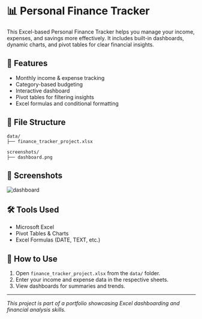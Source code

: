 
# 📊 Personal Finance Tracker

This Excel-based Personal Finance Tracker helps you manage your income, expenses, and savings more effectively. It includes built-in dashboards, dynamic charts, and pivot tables for clear financial insights.

## 🚀 Features

- Monthly income & expense tracking
- Category-based budgeting
- Interactive dashboard
- Pivot tables for filtering insights
- Excel formulas and conditional formatting

## 📂 File Structure

```
data/
├── finance_tracker_project.xlsx

screenshots/
├── dashboard.png 
```

## 📸 Screenshots

![dashboard]()

## 🛠️ Tools Used

- Microsoft Excel
- Pivot Tables & Charts
- Excel Formulas (DATE, TEXT, etc.)

## 📌 How to Use

1. Open `finance_tracker_project.xlsx` from the `data/` folder.
2. Enter your income and expense data in the respective sheets.
3. View dashboards for summaries and trends.

---

_This project is part of a portfolio showcasing Excel dashboarding and financial analysis skills._
